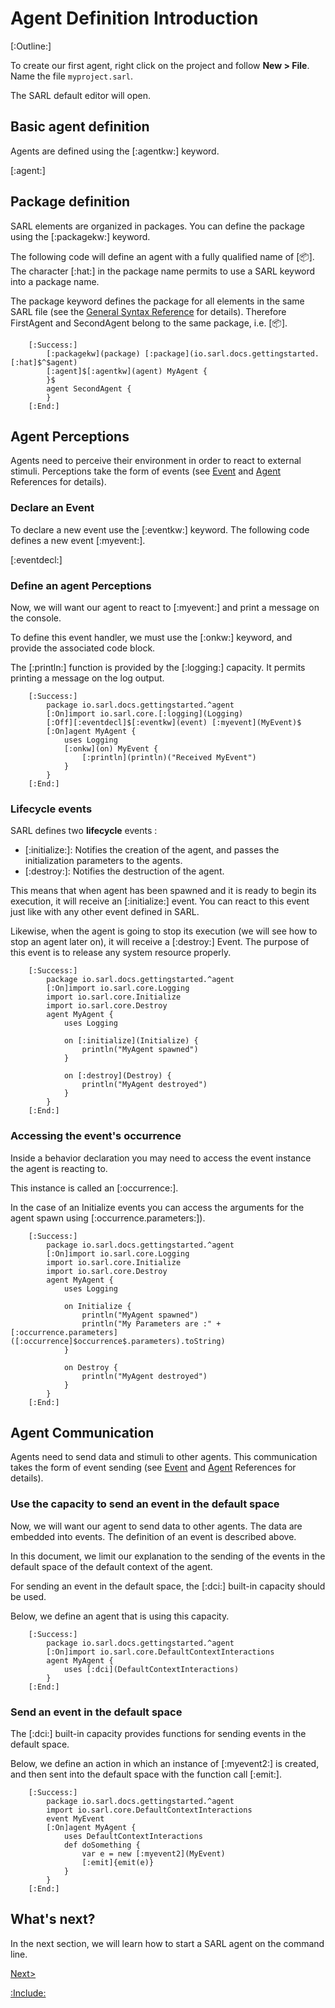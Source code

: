 # Agent Definition Introduction

[:Outline:]

To create our first agent, right click on the project and follow **New > File**. Name the file `myproject.sarl`.

The SARL default editor will open.

## Basic agent definition

Agents are defined using the [:agentkw:] keyword.

[:agent:]

## Package definition

SARL elements are organized in packages. You can define the package using the [:packagekw:] keyword.

The following code will define an agent with a fully qualified name of [:package:].
The character [:hat:] in the package name permits to use a SARL keyword into a package name.

<importantnote>The package keyword defines the package for all elements in the same SARL file (see the
[General Syntax Reference](../reference/GeneralSyntax.md) for details).
Therefore FirstAgent and SecondAgent belong to the same package, i.e. [:package:].</importantnote>

		[:Success:]
			[:packagekw](package) [:package](io.sarl.docs.gettingstarted.[:hat]$^$agent)
			[:agent]$[:agentkw](agent) MyAgent {
			}$
			agent SecondAgent {
			}
		[:End:]

## Agent Perceptions

Agents need to perceive their environment in order to react to external stimuli. Perceptions take the form of events
(see [Event](../reference/Event.md) and [Agent](../reference/Agent.md) References for details).

### Declare an Event

To declare a new event use the [:eventkw:] keyword. The following code defines a new event [:myevent:].

[:eventdecl:]

### Define an agent Perceptions

Now, we will want our agent to react to [:myevent:] and print a message on the console.

To define this event handler, we must use the [:onkw:] keyword, and provide the associated code block.

<note>The [:println:] function is provided by the [:logging:] capacity. It permits printing a message
on the log output.</note>

		[:Success:]
			package io.sarl.docs.gettingstarted.^agent
			[:On]import io.sarl.core.[:logging](Logging)
			[:Off][:eventdecl]$[:eventkw](event) [:myevent](MyEvent)$
			[:On]agent MyAgent {
				uses Logging
				[:onkw](on) MyEvent {
					[:println](println)("Received MyEvent")
				}
			}
		[:End:]


### Lifecycle events

SARL defines two **lifecycle** events :

* [:initialize:]:  Notifies the creation of the agent, and passes the initialization parameters to the agents.
* [:destroy:]: Notifies the destruction of the agent.

This means that when agent has been spawned and it is ready to begin its execution, it will receive an [:initialize:] event.
You can react to this event just like with any other event defined in SARL.

Likewise, when the agent is going to stop its execution (we will see how to stop an agent later on), it will receive
a [:destroy:] Event. The purpose of this event is to release any system resource properly.

		[:Success:]
			package io.sarl.docs.gettingstarted.^agent
			[:On]import io.sarl.core.Logging
			import io.sarl.core.Initialize
			import io.sarl.core.Destroy
			agent MyAgent {
				uses Logging

				on [:initialize](Initialize) {
					println("MyAgent spawned")
				}

				on [:destroy](Destroy) {
					println("MyAgent destroyed")
				}
			}
		[:End:]


### Accessing the event's occurrence

Inside a behavior declaration you may need to access the event instance the agent is reacting to.

This instance is called an [:occurrence:].

In the case of an Initialize events you can access the arguments for the agent spawn using [:occurrence.parameters:]).

		[:Success:]
			package io.sarl.docs.gettingstarted.^agent
			[:On]import io.sarl.core.Logging
			import io.sarl.core.Initialize
			import io.sarl.core.Destroy
			agent MyAgent {
				uses Logging

				on Initialize {
					println("MyAgent spawned")
					println("My Parameters are :" + [:occurrence.parameters]([:occurrence]$occurrence$.parameters).toString)
				}

				on Destroy {
					println("MyAgent destroyed")
				}
			}
		[:End:]


## Agent Communication

Agents need to send data and stimuli to other agents. This communication takes the form of event sending
(see [Event](../reference/Event.md) and [Agent](../reference/Agent.md) References for details).

### Use the capacity to send an event in the default space

Now, we will want our agent to send data to other agents. The data are embedded into events. The definition of an
event is described above.

<note>In this document, we limit our explanation to the sending of the events in the default space of the default context
of the agent.</note>

For sending an event in the default space, the [:dci:] built-in capacity should be used.

Below, we define an agent that is using this capacity.

		[:Success:]
			package io.sarl.docs.gettingstarted.^agent
			[:On]import io.sarl.core.DefaultContextInteractions
			agent MyAgent {
				uses [:dci](DefaultContextInteractions)
			}
		[:End:]


### Send an event in the default space

The [:dci:] built-in capacity provides functions for sending events in the default space.

Below, we define an action in which an instance of [:myevent2:] is created, and then sent into the default space with the function
call [:emit:].

		[:Success:]
			package io.sarl.docs.gettingstarted.^agent
			import io.sarl.core.DefaultContextInteractions
			event MyEvent
			[:On]agent MyAgent {
				uses DefaultContextInteractions
				def doSomething {
					var e = new [:myevent2](MyEvent)
					[:emit]{emit(e)}
				}
			}
		[:End:]

## What's next?

In the next section, we will learn how to start a SARL agent on the command line.

[Next>](./RunSARLAgentEclipse.md)

[:Include:](../legal.inc)

